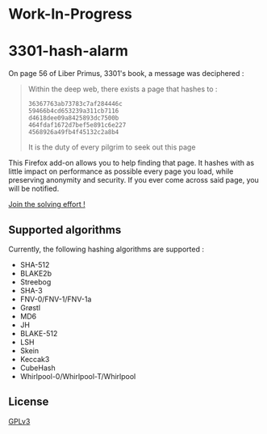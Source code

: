 # Work-In-Progress

# 3301-hash-alarm

On page 56 of Liber Primus, 3301's book, a message was deciphered :

> Within the deep web, there exists a page that hashes to :
> ```
> 36367763ab73783c7af284446c
> 59466b4cd653239a311cb7116
> d4618dee09a8425893dc7500b
> 464fdaf1672d7bef5e891c6e227
> 4568926a49fb4f45132c2a8b4
> ```
> It is the duty of every pilgrim to seek out this page

This Firefox add-on allows you to help finding that page. It hashes with as little impact on performance as possible every page you load, while preserving anonymity and security. If you ever come across said page, you will be notified.

[Join the solving effort !](https://discord.gg/MW2dXhG)

## Supported algorithms

Currently, the following hashing algorithms are supported :
* SHA-512
* BLAKE2b
* Streebog
* SHA-3
* FNV-0/FNV-1/FNV-1a
* Grøstl
* MD6
* JH
* BLAKE-512
* LSH
* Skein
* Keccak3
* CubeHash
* Whirlpool-0/Whirlpool-T/Whirlpool

## License
[GPLv3](https://www.gnu.org/licenses/gpl-3.0.html)
